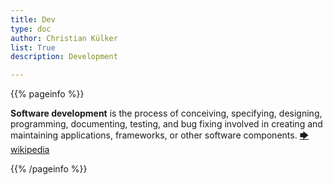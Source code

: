 ```yaml
---
title: Dev
type: doc
author: Christian Külker
list: True
description: Development

---
```



{{% pageinfo %}}

__Software development__ is the process of conceiving, specifying, designing,
programming, documenting, testing, and bug fixing involved in creating and
maintaining applications, frameworks, or other software components.
[🡆 wikipedia](https://en.wikipedia.org/wiki/Software_development)

{{% /pageinfo %}}

